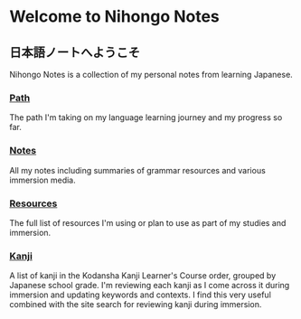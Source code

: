 # Welcome to Nihongo Notes

## 日本語ノートへようこそ

Nihongo Notes is a collection of my personal notes from learning Japanese.  

### [Path](/path)

The path I'm taking on my language learning journey and my progress so far.

### [Notes](/notes/grammar)

All my notes including summaries of grammar resources and various immersion media.

### [Resources](/resources)

The full list of resources I'm using or plan to use as part of my studies and immersion.

### [Kanji](/kanji)

A list of kanji in the Kodansha Kanji Learner's Course order, grouped by Japanese school grade. I'm reviewing each kanji as I come across it during immersion and updating keywords and contexts. I find this very useful combined with the site search for reviewing kanji during immersion.